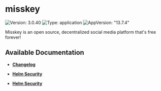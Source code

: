# misskey

![Version: 3.0.40](https://img.shields.io/badge/Version-3.0.40-informational?style=flat-square) ![Type: application](https://img.shields.io/badge/Type-application-informational?style=flat-square) ![AppVersion: "13.7.4"](https://img.shields.io/badge/AppVersion-"13.7.4"-informational?style=flat-square)

Misskey is an open source, decentralized social media platform that's free forever!

## Available Documentation

- [**Changelog**](CHANGELOG)

- [**Helm Security**](container-security)

- [**Helm Security**](helm-security)

